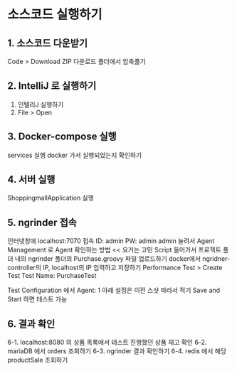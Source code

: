 # 소스코드 실행하기

## 1. 소스코드 다운받기
Code > Download ZIP
다운로드 폴더에서 압축풀기

## 2. IntelliJ 로 실행하기
1. 인텔리J 실행하기
2. File > Open

## 3. Docker-compose 실행
services 실행
docker 가서 실행되었는지 확인하기

## 4. 서버 실행
ShoppingmallApplication 실행

## 5. ngrinder 접속
인터넷창에 localhost:7070 접속
ID: admin
PW: admin
admin 눌려서 Agent Management 로 Agent 확인하는 방법 << 요거는 고민
Script 들어가서 프로젝트 폴더 내의 ngrinder 폴더의 Purchase.groovy 파일 업로드하기
docker에서 ngridner-controller의 IP, localhost의 IP 입력하고 저장하기
Performance Test > Create Test 
Test Name: PurchaseTest

Test Configuration 에서
Agent: 1
아래 설정은 이전 스샷 따라서 적기
Save and Start 하면 테스트 가능

## 6. 결과 확인
6-1. localhost:8080 의 상품 목록에서 테스트 진행했던 상품 재고 확인
6-2. mariaDB 에서 orders 조회하기
6-3. ngrinder 결과 확인하기
6-4. redis 에서 해당 productSale 조회하기
